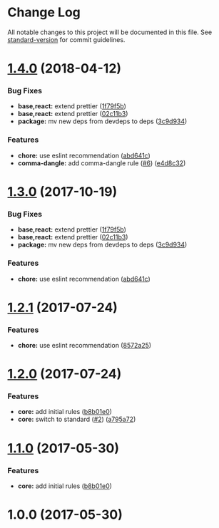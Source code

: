 # Change Log

All notable changes to this project will be documented in this file. See [standard-version](https://github.com/conventional-changelog/standard-version) for commit guidelines.

<a name="1.4.0"></a>
# [1.4.0](https://github.com/smartfood-gmbh-co-kg/eslint-config-sevencooks/compare/v1.2.0...v1.4.0) (2018-04-12)


### Bug Fixes

* **base,react:** extend prettier ([1f79f5b](https://github.com/smartfood-gmbh-co-kg/eslint-config-sevencooks/commit/1f79f5b))
* **base,react:** extend prettier ([02c11b3](https://github.com/smartfood-gmbh-co-kg/eslint-config-sevencooks/commit/02c11b3))
* **package:** mv new deps from devdeps to deps ([3c9d934](https://github.com/smartfood-gmbh-co-kg/eslint-config-sevencooks/commit/3c9d934))


### Features

* **chore:** use eslint recommendation ([abd641c](https://github.com/smartfood-gmbh-co-kg/eslint-config-sevencooks/commit/abd641c))
* **comma-dangle:** add comma-dangle rule ([#6](https://github.com/smartfood-gmbh-co-kg/eslint-config-sevencooks/issues/6)) ([e4d8c32](https://github.com/smartfood-gmbh-co-kg/eslint-config-sevencooks/commit/e4d8c32))



<a name="1.3.0"></a>
# [1.3.0](https://github.com/smartfood-gmbh-co-kg/eslint-config-sevencooks/compare/v1.2.0...v1.3.0) (2017-10-19)


### Bug Fixes

* **base,react:** extend prettier ([1f79f5b](https://github.com/smartfood-gmbh-co-kg/eslint-config-sevencooks/commit/1f79f5b))
* **base,react:** extend prettier ([02c11b3](https://github.com/smartfood-gmbh-co-kg/eslint-config-sevencooks/commit/02c11b3))
* **package:** mv new deps from devdeps to deps ([3c9d934](https://github.com/smartfood-gmbh-co-kg/eslint-config-sevencooks/commit/3c9d934))


### Features

* **chore:** use eslint recommendation ([abd641c](https://github.com/smartfood-gmbh-co-kg/eslint-config-sevencooks/commit/abd641c))



<a name="1.3.0"></a>
# [1.2.1](https://github.com/smartfood-gmbh-co-kg/eslint-config-sevencooks/compare/v1.2.0...v1.2.1) (2017-07-24)


### Features

* **chore:** use eslint recommendation ([8572a25](https://github.com/smartfood-gmbh-co-kg/eslint-config-sevencooks/commit/8572a25))



<a name="1.2.0"></a>
# [1.2.0](https://github.com/smartfood-gmbh-co-kg/eslint-config-sevencooks/compare/v1.0.0...v1.2.0) (2017-07-24)


### Features

* **core:** add initial rules ([b8b01e0](https://github.com/smartfood-gmbh-co-kg/eslint-config-sevencooks/commit/b8b01e0))
* **core:** switch to standard ([#2](https://github.com/smartfood-gmbh-co-kg/eslint-config-sevencooks/issues/2)) ([a795a72](https://github.com/smartfood-gmbh-co-kg/eslint-config-sevencooks/commit/a795a72))



<a name="1.1.0"></a>
# [1.1.0](https://github.com/smartfood-gmbh-co-kg/eslint-config-sevencooks/compare/v1.0.0...v1.1.0) (2017-05-30)


### Features

* **core:** add initial rules ([b8b01e0](https://github.com/smartfood-gmbh-co-kg/eslint-config-sevencooks/commit/b8b01e0))



<a name="1.0.0"></a>
# 1.0.0 (2017-05-30)
